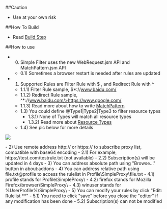 ##Caution

- Use at your own risk

##How To Build

- Read <a href="https://github.com/jc3213/Misc/blob/master/Manual/en-US/HowToBuild.md">Build Step</a>

##How to use

- 0) Simple Filter uses the new WebRequest.jsm API and MatchPattern.jsm API
  - 0.1) Sometimes a browser restart is needed after rules are updated
- 1) Supported Rules are Filter Rule with $ , and Redirect Rule with ^
  - 1.1.1) Filter Rule sample, $*://www.baidu.com/
  - 1.1.2) Redirect Rule sample, ^*://www.baidu.com/>https://www.google.com/
  - 1.1.3) Read more about how to write <a href="https://developer.mozilla.org/en-US/Add-ons/WebExtensions/Match_patterns">MatchPattern</a>
  - 1.3) You could define @Type1|Type2|Type3 to filter resource types
    - 1.3.1) None of Types will match all resource types
    - 1.3.2) Read more about <a href="https://developer.mozilla.org/en-US/docs/Mozilla/JavaScript_code_modules/WebRequest.jsm#Resource_types">Resource Types</a>
  - 1.4) See pic below for more details
<p><img src="http://i66.tinypic.com/2r4in3l.png"></p>
- 2) Use remote address http:// or https:// to subscribe proxy list, compatible with base64 encoding
  - 2.1) For example, https://test.com/testrule.txt (not available)
  - 2.2) Subscription(s) will be updated in 4 days
- 3) You can address absolute path using "Browse..." button in about:addons
- 4) You can address relative path using file.txt@profile to access the rulelist in Profile\SimpleProxy\file.txt
  - 4.1) profile stands for Profile\SimpleProxy\
  - 4.2) firefox stands for Mozilla Firefox\browser\SimpleProxy\
  - 4.3) winuser stands for %UserProfile%\SimpleProxy\
- 5) You can modify your rules by click "Edit: Rulelist **"
  - 5.1) You need to click "save" before you close the "editor" if any modification has been done
  - 5.2) Subscription(s) can not be modified
